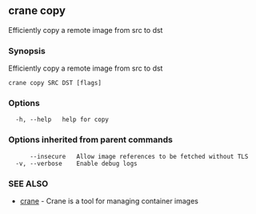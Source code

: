 ## crane copy

Efficiently copy a remote image from src to dst

### Synopsis

Efficiently copy a remote image from src to dst

```
crane copy SRC DST [flags]
```

### Options

```
  -h, --help   help for copy
```

### Options inherited from parent commands

```
      --insecure   Allow image references to be fetched without TLS
  -v, --verbose    Enable debug logs
```

### SEE ALSO

- [crane](crane.md) - Crane is a tool for managing container images
